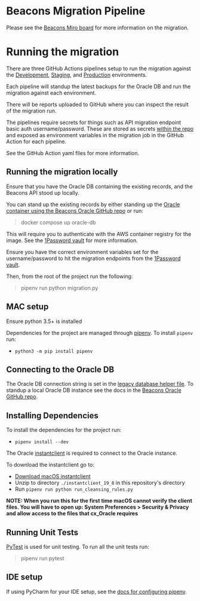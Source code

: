 # Beacons Migration Pipeline

Please see the [Beacons Miro board](https://miro.com/app/board/o9J_lRB60BQ=/) for more information on the migration.

# Running the migration

There are three GitHub Actions pipelines setup to run the migration against the [Development](https://github.com/mcagov/beacons-etl/actions/workflows/dev-migration.yml), [Staging](https://github.com/mcagov/beacons-etl/actions/workflows/staging-migration.yml), and [Production](https://github.com/mcagov/beacons-etl/actions/workflows/production-migration.yml) environments.

Each pipeline will standup the latest backups for the Oracle DB and run the migration against each environment. 

There will be reports uploaded to GitHub where you can inspect the result of the migration run.

The pipelines require secrets for things such as API migration endpoint basic auth username/password. These are stored as secrets [within the repo](https://github.com/mcagov/beacons-etl/settings/secrets/actions) and exposed as environment variables in the migration job in the GitHub Action for each pipeline.

See the GitHub Action yaml files for more information.

## Running the migration locally

Ensure that you have the Oracle DB containing the existing records, and the Beacons API stood up locally.

You can stand up the existing records by either standing up the [Oracle container using the Beacons Oracle GitHub repo](https://github.com/mcagov/beacons-oracle) or run:

> docker compose up oracle-db

This will require you to authenticate with the AWS container registry for the image.  See the [1Password vault](https://start.1password.com/open/i?a=WKJEETMC2BAHVAZN37G2IRW54U&v=flhuusyvvrhq3caiuqqxvnlije&i=nrufqva6ejfjljzji4xnvulpj4&h=madetech.1password.com) for more information.

Ensure you have the correct environment variables set for the username/password to hit the migration endpoints from the [1Password vault](https://start.1password.com/open/i?a=WKJEETMC2BAHVAZN37G2IRW54U&v=flhuusyvvrhq3caiuqqxvnlije&i=2zlsrxttfrhixinwjcsoatzykm&h=madetech.1password.com).

Then, from the root of the project run the following:

> pipenv run python migration.py

## MAC setup

Ensure python 3.5+ is installed

Dependencies for the project are managed through [pipenv](https://pipenv.pypa.io/en/latest/#install-pipenv-today). To install `pipenv` run:

- `python3 -m pip install pipenv`

## Connecting to the Oracle DB

The Oracle DB connection string is set in the [legacy database helper file](src/helpers/legacy_database_helper.py). To standup a local Oracle DB instance
see the docs in the [Beacons Oracle GitHub repo](https://github.com/mcagov/beacons-oracle#restoring-the-latest-backups-locally).

## Installing Dependencies

To install the dependencies for the project run:

- `pipenv install --dev`

The Oracle [instantclient](https://www.oracle.com/database/technologies/instant-client/downloads.html) is required to connect to the Oracle instance.

To download the instantclient go to:

- [Download macOS instantclient](https://download.oracle.com/otn_software/mac/instantclient/198000/instantclient-basic-macos.x64-19.8.0.0.0dbru.zip)
- Unzip to directory `./instantclient_19_8` in this repository's directory
- Run `pipenv run python run_cleansing_rules.py`

**NOTE: When you run this for the first time macOS cannot verify the client files. You will have to open up: System Preferences > Security & Privacy and allow access to the files that cx_Oracle requires**

## Running Unit Tests

[PyTest](https://docs.pytest.org/en/6.2.x/contents.html) is used for unit testing. To run all the unit tests run:

> pipenv run pytest

## IDE setup

If using PyCharm for your IDE setup, see the [docs for configuring pipenv](https://www.jetbrains.com/help/pycharm/pipenv.html#pipenv-existing-project).
